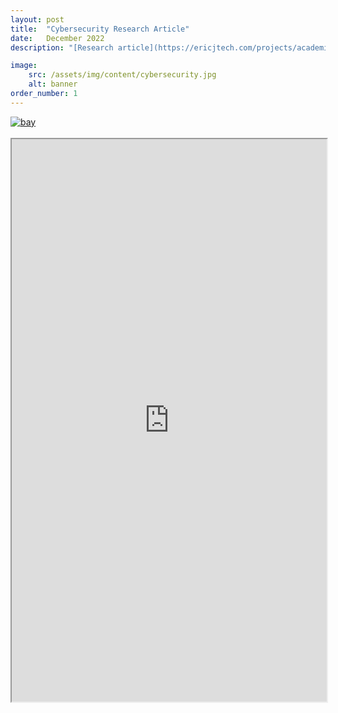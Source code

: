 ```yaml
---
layout: post
title:  "Cybersecurity Research Article"
date:   December 2022
description: "[Research article](https://ericjtech.com/projects/academic/cyber_article) detailing the increased need for data protection in the digital age."

image: 
    src: /assets/img/content/cybersecurity.jpg
    alt: banner
order_number: 1
---
```


<a href="https://ericjtech.com/projects/academic/cyber_article">
    <img src="{{ "/assets/img/content/cybersecurity.jpg" | absolute_url }}" alt="bay" class="post-pic"/>
</a>
<br />
<br />

<iframe src="https://docs.google.com/document/d/1TAP-KeSYwdP5ckYaJdUqGUraQ6LwMf0b/preview" width="100%" height="900" allow="autoplay"></iframe>